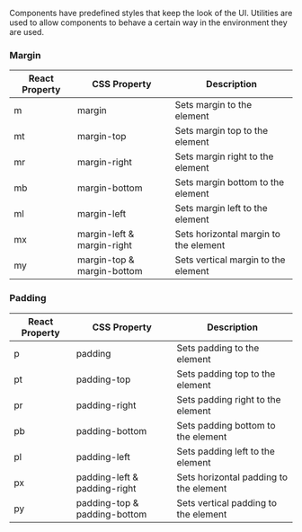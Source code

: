 Components have predefined styles that keep the look of the UI. Utilities are used to allow components to behave a certain way in the environment they are used.


### Margin

| React Property | CSS Property | Description |
| -------------- | ------------ | ----------- |
| m | margin | Sets margin to the element |
| mt | margin-top | Sets margin top to the element |
| mr | margin-right | Sets margin right to the element |
| mb | margin-bottom | Sets margin bottom to the element |
| ml | margin-left | Sets margin left to the element |
| mx | margin-left & margin-right | Sets horizontal margin to the element |
| my | margin-top & margin-bottom | Sets vertical margin to the element |


### Padding

| React Property | CSS Property | Description |
| -------------- | ------------ | ----------- |
| p | padding | Sets padding to the element |
| pt | padding-top | Sets padding top to the element |
| pr | padding-right | Sets padding right to the element |
| pb | padding-bottom | Sets padding bottom to the element |
| pl | padding-left | Sets padding left to the element |
| px | padding-left & padding-right | Sets horizontal padding to the element |
| py | padding-top & padding-bottom | Sets vertical padding to the element |
